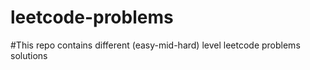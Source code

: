 # leetcode-problems
#This repo contains different (easy-mid-hard) level leetcode problems solutions
